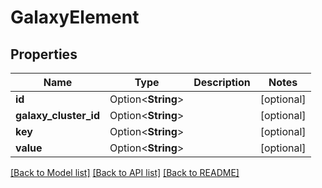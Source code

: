 # GalaxyElement

## Properties

Name | Type | Description | Notes
------------ | ------------- | ------------- | -------------
**id** | Option<**String**> |  | [optional]
**galaxy_cluster_id** | Option<**String**> |  | [optional]
**key** | Option<**String**> |  | [optional]
**value** | Option<**String**> |  | [optional]

[[Back to Model list]](../README.md#documentation-for-models) [[Back to API list]](../README.md#documentation-for-api-endpoints) [[Back to README]](../README.md)


